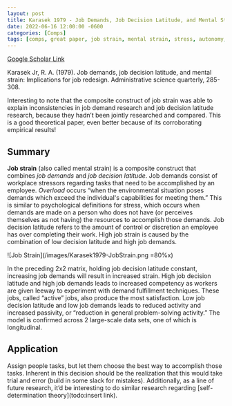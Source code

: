 ```yaml
---
layout: post
title: Karasek 1979 - Job Demands, Job Decision Latitude, and Mental Strain - Implications for Job Redesign
date: 2022-06-16 12:00:00 -0600
categories: [Comps]
tags: [comps, great paper, job strain, mental strain, stress, autonomy, self-determination theory, self-managing, nwt]
---
```


[Google Scholar Link](https://scholar.google.com/scholar?hl=en&as_sdt=0%2C45&q=Job+Demands%2C+Job+Decision+Latitude%2C+and+Mental+Strain+-+Implications+for+Job+Redesign&btnG=)

Karasek Jr, R. A. (1979). Job demands, job decision latitude, and mental strain: Implications for job redesign. Administrative science quarterly, 285-308.

Interesting to note that the composite construct of job strain was able to explain inconsistencies in job demand research and job decision latitude research, because they hadn’t been jointly researched and compared.  This is a good theoretical paper, even better because of its corroborating empirical results!

## Summary
**Job strain** (also called mental strain) is a composite construct that combines _job demands_ and _job decision latitude_.  Job demands consist of workplace stressors regarding tasks that need to be accomplished by an employee.  _Overload_ occurs “when  the environmental situation poses demands which exceed the individual's capabilities for meeting them.”  This is similar to psychological definitions for stress, which occurs when demands are made on a person who does not have (or perceives themselves as not having) the resources to accomplish those demands.  Job decision latitude refers to the amount of control or discretion an employee has over completing their work.  High job strain is caused by the combination of low decision latitude and high job demands.

![Job Strain](/images/Karasek1979-JobStrain.png =80%x)

In the preceding 2x2 matrix, holding job decision latitude constant, increasing job demands will result in increased strain.  High job decision latitude and high job demands leads to increased competency as workers are given leeway to experiment with demand fulfillment techniques.  These jobs, called “active” jobs, also produce the most satisfaction.  Low job decision latitude and low job demands leads to reduced activity and increased passivity, or “reduction in general problem-solving activity.”  The model is confirmed across 2 large-scale data sets, one of which is longitudinal.

## Application
Assign people tasks, but let them choose the best way to accomplish those tasks.  Inherent in this decision should be the realization that this would take trial and error (build in some slack for mistakes).  Additionally, as a line of future research, it’d be interesting to do similar research regarding [self-determination theory](todo:insert link).
